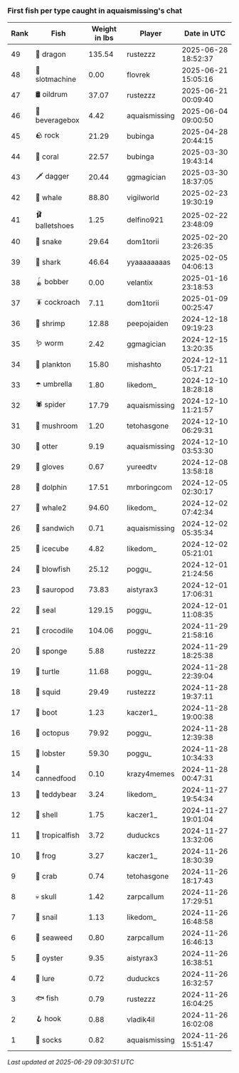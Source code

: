 ### First fish per type caught in aquaismissing's chat
| Rank | Fish | Weight in lbs | Player | Date in UTC |
|------|--------|-----------|---------|------|
| 49  | 🐉 dragon | 135.54 | rustezzz | 2025-06-28 18:52:37 |
| 48  | 🎰 slotmachine | 0.00 | flovrek | 2025-06-21 15:05:16 |
| 47  | 🛢️ oildrum | 37.07 | rustezzz | 2025-06-21 00:09:40 |
| 46  | 🧃 beveragebox | 4.42 | aquaismissing | 2025-06-04 09:00:50 |
| 45  | 🪨 rock | 21.29 | bubinga | 2025-04-28 20:44:15 |
| 44  | 🪸 coral | 22.57 | bubinga | 2025-03-30 19:43:14 |
| 43  | 🗡️ dagger | 20.44 | ggmagician | 2025-03-30 18:37:05 |
| 42  | 🐳 whale | 88.80 | vigilworld | 2025-02-23 19:30:19 |
| 41  | 🩰 balletshoes | 1.25 | delfino921 | 2025-02-22 23:48:09 |
| 40  | 🐍 snake | 29.64 | dom1torii | 2025-02-20 23:26:35 |
| 39  | 🦈 shark | 46.64 | yyaaaaaaaas | 2025-02-05 04:06:13 |
| 38  | 🪀 bobber | 0.00 | velantix | 2025-01-16 23:18:53 |
| 37  | 🪳 cockroach | 7.11 | dom1torii | 2025-01-09 00:25:47 |
| 36  | 🦐 shrimp | 12.88 | peepojaiden | 2024-12-18 09:19:23 |
| 35  | 🪱 worm | 2.42 | ggmagician | 2024-12-15 13:20:35 |
| 34  | 🦠 plankton | 15.80 | mishashto | 2024-12-11 05:17:21 |
| 33  | ☂️ umbrella | 1.80 | likedom_ | 2024-12-10 18:28:18 |
| 32  | 🕷️ spider | 17.79 | aquaismissing | 2024-12-10 11:21:57 |
| 31  | 🍄 mushroom | 1.20 | tetohasgone | 2024-12-10 06:29:31 |
| 30  | 🦦 otter | 9.19 | aquaismissing | 2024-12-10 03:53:30 |
| 29  | 🧤 gloves | 0.67 | yureedtv | 2024-12-08 13:58:18 |
| 28  | 🐬 dolphin | 17.51 | mrboringcom | 2024-12-05 02:30:17 |
| 27  | 🐋 whale2 | 94.60 | likedom_ | 2024-12-02 07:42:34 |
| 26  | 🥪 sandwich | 0.71 | aquaismissing | 2024-12-02 05:35:34 |
| 25  | 🧊 icecube | 4.82 | likedom_ | 2024-12-02 05:21:01 |
| 24  | 🐡 blowfish | 25.12 | poggu_ | 2024-12-01 21:24:56 |
| 23  | 🦕 sauropod | 73.83 | aistyrax3 | 2024-12-01 17:06:31 |
| 22  | 🦭 seal | 129.15 | poggu_ | 2024-12-01 11:08:35 |
| 21  | 🐊 crocodile | 104.06 | poggu_ | 2024-11-29 21:58:16 |
| 20  | 🧽 sponge | 5.88 | rustezzz | 2024-11-29 18:25:38 |
| 19  | 🐢 turtle | 11.68 | poggu_ | 2024-11-28 22:39:04 |
| 18  | 🦑 squid | 29.49 | rustezzz | 2024-11-28 19:37:11 |
| 17  | 👢 boot | 1.23 | kaczer1_ | 2024-11-28 19:00:38 |
| 16  | 🐙 octopus | 79.92 | poggu_ | 2024-11-28 12:39:38 |
| 15  | 🦞 lobster | 59.30 | poggu_ | 2024-11-28 10:34:33 |
| 14  | 🥫 cannedfood | 0.10 | krazy4memes | 2024-11-28 00:47:31 |
| 13  | 🧸 teddybear | 3.24 | likedom_ | 2024-11-27 19:54:34 |
| 12  | 🐚 shell | 1.75 | kaczer1_ | 2024-11-27 19:01:04 |
| 11  | 🐠 tropicalfish | 3.72 | duduckcs | 2024-11-27 13:32:06 |
| 10  | 🐸 frog | 3.27 | kaczer1_ | 2024-11-26 18:30:39 |
| 9  | 🦀 crab | 0.74 | tetohasgone | 2024-11-26 18:17:43 |
| 8  | 💀 skull | 1.42 | zarpcallum | 2024-11-26 17:29:51 |
| 7  | 🐌 snail | 1.13 | likedom_ | 2024-11-26 16:48:58 |
| 6  | 🌿 seaweed | 0.80 | zarpcallum | 2024-11-26 16:46:13 |
| 5  | 🦪 oyster | 9.35 | aistyrax3 | 2024-11-26 16:38:51 |
| 4  | 🎏 lure | 0.72 | duduckcs | 2024-11-26 16:32:57 |
| 3  | 🐟 fish | 0.79 | rustezzz | 2024-11-26 16:04:25 |
| 2  | 🪝 hook | 0.88 | vladik4il | 2024-11-26 16:02:08 |
| 1  | 🧦 socks | 0.82 | aquaismissing | 2024-11-26 15:51:47 |

_Last updated at 2025-06-29 09:30:51 UTC_